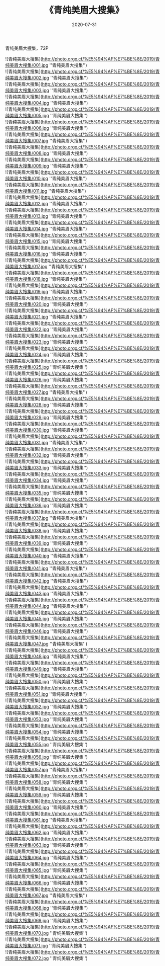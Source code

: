 ﻿---
layout: post
title:  《青纯美眉大搜集》
date:   2020-07-31
image: http://photo.orgx.cf/%E5%94%AF%E7%BE%8E/2019/青纯美眉大搜集/000.jpg
categories: [美女, 清纯, 唯美]
---

青纯美眉大搜集，72P

![青纯美眉大搜集](http://photo.orgx.cf/%E5%94%AF%E7%BE%8E/2019/青纯美眉大搜集/001.jpg ''青纯美眉大搜集'') <br>
![青纯美眉大搜集](http://photo.orgx.cf/%E5%94%AF%E7%BE%8E/2019/青纯美眉大搜集/002.jpg ''青纯美眉大搜集'') <br>
![青纯美眉大搜集](http://photo.orgx.cf/%E5%94%AF%E7%BE%8E/2019/青纯美眉大搜集/003.jpg ''青纯美眉大搜集'') <br>
![青纯美眉大搜集](http://photo.orgx.cf/%E5%94%AF%E7%BE%8E/2019/青纯美眉大搜集/004.jpg ''青纯美眉大搜集'') <br>
![青纯美眉大搜集](http://photo.orgx.cf/%E5%94%AF%E7%BE%8E/2019/青纯美眉大搜集/005.jpg ''青纯美眉大搜集'') <br>
![青纯美眉大搜集](http://photo.orgx.cf/%E5%94%AF%E7%BE%8E/2019/青纯美眉大搜集/006.jpg ''青纯美眉大搜集'') <br>
![青纯美眉大搜集](http://photo.orgx.cf/%E5%94%AF%E7%BE%8E/2019/青纯美眉大搜集/007.jpg ''青纯美眉大搜集'') <br>
![青纯美眉大搜集](http://photo.orgx.cf/%E5%94%AF%E7%BE%8E/2019/青纯美眉大搜集/008.jpg ''青纯美眉大搜集'') <br>
![青纯美眉大搜集](http://photo.orgx.cf/%E5%94%AF%E7%BE%8E/2019/青纯美眉大搜集/009.jpg ''青纯美眉大搜集'') <br>
![青纯美眉大搜集](http://photo.orgx.cf/%E5%94%AF%E7%BE%8E/2019/青纯美眉大搜集/010.jpg ''青纯美眉大搜集'') <br>
![青纯美眉大搜集](http://photo.orgx.cf/%E5%94%AF%E7%BE%8E/2019/青纯美眉大搜集/011.jpg ''青纯美眉大搜集'') <br>
![青纯美眉大搜集](http://photo.orgx.cf/%E5%94%AF%E7%BE%8E/2019/青纯美眉大搜集/012.jpg ''青纯美眉大搜集'') <br>
![青纯美眉大搜集](http://photo.orgx.cf/%E5%94%AF%E7%BE%8E/2019/青纯美眉大搜集/013.jpg ''青纯美眉大搜集'') <br>
![青纯美眉大搜集](http://photo.orgx.cf/%E5%94%AF%E7%BE%8E/2019/青纯美眉大搜集/014.jpg ''青纯美眉大搜集'') <br>
![青纯美眉大搜集](http://photo.orgx.cf/%E5%94%AF%E7%BE%8E/2019/青纯美眉大搜集/015.jpg ''青纯美眉大搜集'') <br>
![青纯美眉大搜集](http://photo.orgx.cf/%E5%94%AF%E7%BE%8E/2019/青纯美眉大搜集/016.jpg ''青纯美眉大搜集'') <br>
![青纯美眉大搜集](http://photo.orgx.cf/%E5%94%AF%E7%BE%8E/2019/青纯美眉大搜集/017.jpg ''青纯美眉大搜集'') <br>
![青纯美眉大搜集](http://photo.orgx.cf/%E5%94%AF%E7%BE%8E/2019/青纯美眉大搜集/018.jpg ''青纯美眉大搜集'') <br>
![青纯美眉大搜集](http://photo.orgx.cf/%E5%94%AF%E7%BE%8E/2019/青纯美眉大搜集/019.jpg ''青纯美眉大搜集'') <br>
![青纯美眉大搜集](http://photo.orgx.cf/%E5%94%AF%E7%BE%8E/2019/青纯美眉大搜集/020.jpg ''青纯美眉大搜集'') <br>
![青纯美眉大搜集](http://photo.orgx.cf/%E5%94%AF%E7%BE%8E/2019/青纯美眉大搜集/021.jpg ''青纯美眉大搜集'') <br>
![青纯美眉大搜集](http://photo.orgx.cf/%E5%94%AF%E7%BE%8E/2019/青纯美眉大搜集/022.jpg ''青纯美眉大搜集'') <br>
![青纯美眉大搜集](http://photo.orgx.cf/%E5%94%AF%E7%BE%8E/2019/青纯美眉大搜集/023.jpg ''青纯美眉大搜集'') <br>
![青纯美眉大搜集](http://photo.orgx.cf/%E5%94%AF%E7%BE%8E/2019/青纯美眉大搜集/024.jpg ''青纯美眉大搜集'') <br>
![青纯美眉大搜集](http://photo.orgx.cf/%E5%94%AF%E7%BE%8E/2019/青纯美眉大搜集/025.jpg ''青纯美眉大搜集'') <br>
![青纯美眉大搜集](http://photo.orgx.cf/%E5%94%AF%E7%BE%8E/2019/青纯美眉大搜集/026.jpg ''青纯美眉大搜集'') <br>
![青纯美眉大搜集](http://photo.orgx.cf/%E5%94%AF%E7%BE%8E/2019/青纯美眉大搜集/027.jpg ''青纯美眉大搜集'') <br>
![青纯美眉大搜集](http://photo.orgx.cf/%E5%94%AF%E7%BE%8E/2019/青纯美眉大搜集/028.jpg ''青纯美眉大搜集'') <br>
![青纯美眉大搜集](http://photo.orgx.cf/%E5%94%AF%E7%BE%8E/2019/青纯美眉大搜集/029.jpg ''青纯美眉大搜集'') <br>
![青纯美眉大搜集](http://photo.orgx.cf/%E5%94%AF%E7%BE%8E/2019/青纯美眉大搜集/030.jpg ''青纯美眉大搜集'') <br>
![青纯美眉大搜集](http://photo.orgx.cf/%E5%94%AF%E7%BE%8E/2019/青纯美眉大搜集/031.jpg ''青纯美眉大搜集'') <br>
![青纯美眉大搜集](http://photo.orgx.cf/%E5%94%AF%E7%BE%8E/2019/青纯美眉大搜集/032.jpg ''青纯美眉大搜集'') <br>
![青纯美眉大搜集](http://photo.orgx.cf/%E5%94%AF%E7%BE%8E/2019/青纯美眉大搜集/033.jpg ''青纯美眉大搜集'') <br>
![青纯美眉大搜集](http://photo.orgx.cf/%E5%94%AF%E7%BE%8E/2019/青纯美眉大搜集/034.jpg ''青纯美眉大搜集'') <br>
![青纯美眉大搜集](http://photo.orgx.cf/%E5%94%AF%E7%BE%8E/2019/青纯美眉大搜集/035.jpg ''青纯美眉大搜集'') <br>
![青纯美眉大搜集](http://photo.orgx.cf/%E5%94%AF%E7%BE%8E/2019/青纯美眉大搜集/036.jpg ''青纯美眉大搜集'') <br>
![青纯美眉大搜集](http://photo.orgx.cf/%E5%94%AF%E7%BE%8E/2019/青纯美眉大搜集/037.jpg ''青纯美眉大搜集'') <br>
![青纯美眉大搜集](http://photo.orgx.cf/%E5%94%AF%E7%BE%8E/2019/青纯美眉大搜集/038.jpg ''青纯美眉大搜集'') <br>
![青纯美眉大搜集](http://photo.orgx.cf/%E5%94%AF%E7%BE%8E/2019/青纯美眉大搜集/039.jpg ''青纯美眉大搜集'') <br>
![青纯美眉大搜集](http://photo.orgx.cf/%E5%94%AF%E7%BE%8E/2019/青纯美眉大搜集/040.jpg ''青纯美眉大搜集'') <br>
![青纯美眉大搜集](http://photo.orgx.cf/%E5%94%AF%E7%BE%8E/2019/青纯美眉大搜集/041.jpg ''青纯美眉大搜集'') <br>
![青纯美眉大搜集](http://photo.orgx.cf/%E5%94%AF%E7%BE%8E/2019/青纯美眉大搜集/042.jpg ''青纯美眉大搜集'') <br>
![青纯美眉大搜集](http://photo.orgx.cf/%E5%94%AF%E7%BE%8E/2019/青纯美眉大搜集/043.jpg ''青纯美眉大搜集'') <br>
![青纯美眉大搜集](http://photo.orgx.cf/%E5%94%AF%E7%BE%8E/2019/青纯美眉大搜集/044.jpg ''青纯美眉大搜集'') <br>
![青纯美眉大搜集](http://photo.orgx.cf/%E5%94%AF%E7%BE%8E/2019/青纯美眉大搜集/045.jpg ''青纯美眉大搜集'') <br>
![青纯美眉大搜集](http://photo.orgx.cf/%E5%94%AF%E7%BE%8E/2019/青纯美眉大搜集/046.jpg ''青纯美眉大搜集'') <br>
![青纯美眉大搜集](http://photo.orgx.cf/%E5%94%AF%E7%BE%8E/2019/青纯美眉大搜集/047.jpg ''青纯美眉大搜集'') <br>
![青纯美眉大搜集](http://photo.orgx.cf/%E5%94%AF%E7%BE%8E/2019/青纯美眉大搜集/048.jpg ''青纯美眉大搜集'') <br>
![青纯美眉大搜集](http://photo.orgx.cf/%E5%94%AF%E7%BE%8E/2019/青纯美眉大搜集/049.jpg ''青纯美眉大搜集'') <br>
![青纯美眉大搜集](http://photo.orgx.cf/%E5%94%AF%E7%BE%8E/2019/青纯美眉大搜集/050.jpg ''青纯美眉大搜集'') <br>
![青纯美眉大搜集](http://photo.orgx.cf/%E5%94%AF%E7%BE%8E/2019/青纯美眉大搜集/051.jpg ''青纯美眉大搜集'') <br>
![青纯美眉大搜集](http://photo.orgx.cf/%E5%94%AF%E7%BE%8E/2019/青纯美眉大搜集/052.jpg ''青纯美眉大搜集'') <br>
![青纯美眉大搜集](http://photo.orgx.cf/%E5%94%AF%E7%BE%8E/2019/青纯美眉大搜集/053.jpg ''青纯美眉大搜集'') <br>
![青纯美眉大搜集](http://photo.orgx.cf/%E5%94%AF%E7%BE%8E/2019/青纯美眉大搜集/054.jpg ''青纯美眉大搜集'') <br>
![青纯美眉大搜集](http://photo.orgx.cf/%E5%94%AF%E7%BE%8E/2019/青纯美眉大搜集/055.jpg ''青纯美眉大搜集'') <br>
![青纯美眉大搜集](http://photo.orgx.cf/%E5%94%AF%E7%BE%8E/2019/青纯美眉大搜集/056.jpg ''青纯美眉大搜集'') <br>
![青纯美眉大搜集](http://photo.orgx.cf/%E5%94%AF%E7%BE%8E/2019/青纯美眉大搜集/057.jpg ''青纯美眉大搜集'') <br>
![青纯美眉大搜集](http://photo.orgx.cf/%E5%94%AF%E7%BE%8E/2019/青纯美眉大搜集/058.jpg ''青纯美眉大搜集'') <br>
![青纯美眉大搜集](http://photo.orgx.cf/%E5%94%AF%E7%BE%8E/2019/青纯美眉大搜集/059.jpg ''青纯美眉大搜集'') <br>
![青纯美眉大搜集](http://photo.orgx.cf/%E5%94%AF%E7%BE%8E/2019/青纯美眉大搜集/060.jpg ''青纯美眉大搜集'') <br>
![青纯美眉大搜集](http://photo.orgx.cf/%E5%94%AF%E7%BE%8E/2019/青纯美眉大搜集/061.jpg ''青纯美眉大搜集'') <br>
![青纯美眉大搜集](http://photo.orgx.cf/%E5%94%AF%E7%BE%8E/2019/青纯美眉大搜集/062.jpg ''青纯美眉大搜集'') <br>
![青纯美眉大搜集](http://photo.orgx.cf/%E5%94%AF%E7%BE%8E/2019/青纯美眉大搜集/063.jpg ''青纯美眉大搜集'') <br>
![青纯美眉大搜集](http://photo.orgx.cf/%E5%94%AF%E7%BE%8E/2019/青纯美眉大搜集/064.jpg ''青纯美眉大搜集'') <br>
![青纯美眉大搜集](http://photo.orgx.cf/%E5%94%AF%E7%BE%8E/2019/青纯美眉大搜集/065.jpg ''青纯美眉大搜集'') <br>
![青纯美眉大搜集](http://photo.orgx.cf/%E5%94%AF%E7%BE%8E/2019/青纯美眉大搜集/066.jpg ''青纯美眉大搜集'') <br>
![青纯美眉大搜集](http://photo.orgx.cf/%E5%94%AF%E7%BE%8E/2019/青纯美眉大搜集/067.jpg ''青纯美眉大搜集'') <br>
![青纯美眉大搜集](http://photo.orgx.cf/%E5%94%AF%E7%BE%8E/2019/青纯美眉大搜集/068.jpg ''青纯美眉大搜集'') <br>
![青纯美眉大搜集](http://photo.orgx.cf/%E5%94%AF%E7%BE%8E/2019/青纯美眉大搜集/069.jpg ''青纯美眉大搜集'') <br>
![青纯美眉大搜集](http://photo.orgx.cf/%E5%94%AF%E7%BE%8E/2019/青纯美眉大搜集/070.jpg ''青纯美眉大搜集'') <br>
![青纯美眉大搜集](http://photo.orgx.cf/%E5%94%AF%E7%BE%8E/2019/青纯美眉大搜集/071.jpg ''青纯美眉大搜集'') <br>
![青纯美眉大搜集](http://photo.orgx.cf/%E5%94%AF%E7%BE%8E/2019/青纯美眉大搜集/072.jpg ''青纯美眉大搜集'') <br>
